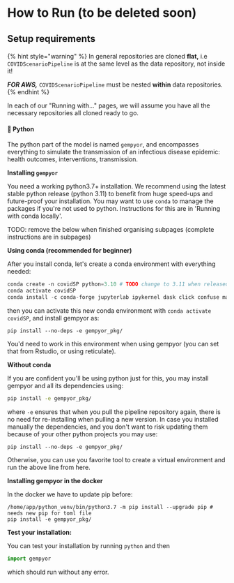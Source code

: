 # How to Run (to be deleted soon)

## Setup requirements



####

{% hint style="warning" %}
In general repositories are cloned **flat,** i.e `COVIDScenarioPipeline` is at the same level as the data repository, not inside it!

_**FOR AWS,**_ `COVIDScenarioPipeline` must be nested **within** data repositories.&#x20;
{% endhint %}

In each of our "Running with..." pages, we will assume you have all the necessary repositories all cloned ready to go.

#### 🐍 Python&#x20;

The python part of the model is named `gempyor`, and encompasses everything to simulate the transmission of an infectious disease epidemic: health outcomes, interventions, transmission.

**Installing `gempyor`**

You need a working python3.7+ installation. We recommend using the latest stable python release (python 3.11) to benefit from huge speed-ups and future-proof your installation. You may want to use `conda` to manage the packages if you're not used to python. Instructions for this are in 'Running with conda locally'.&#x20;







TODO: remove the below when finished organising subpages (complete instructions are in subpages)

**Using conda (recommended for beginner)**

After you install conda, let's create a conda environment with everything needed:

```python
conda create -n covidSP python=3.10 # TODO change to 3.11 when released
conda activate covidSP
conda install -c conda-forge jupyterlab ipykernel dask click confuse matplotlib numba">=0.53" numpy pandas pyarrow pytest scipy seaborn sympy tqdm python-graphviz
```

then you can activate this new conda environment with `conda activate covidSP`, and install gempyor as:

```
pip install --no-deps -e gempyor_pkg/
```

You'd need to work in this environment when using gempyor (you can set that from Rstudio, or using reticulate).

**Without conda**

If you are confident you'll be using python just for this, you may install gempyor and all its dependencies using:

```bash
pip install -e gempyor_pkg/
```

where `-e` ensures that when you pull the pipeline repository again, there is no need for re-installing when pulling a new version. In case you installed manually the dependencies, and you don't want to risk updating them because of your other python projects you may use:

```
pip install --no-deps -e gempyor_pkg/
```

Otherwise, you can use you favorite tool to create a virtual environment and run the above line from here.

**Installing gempyor in the docker**

In the docker we have to update pip before:

```
/home/app/python_venv/bin/python3.7 -m pip install --upgrade pip # needs new pip for toml file
pip install -e gempyor_pkg/
```



**Test your installation:**

You can test your installation by running `python` and then

```python
import gempyor
```

which should run without any error.
